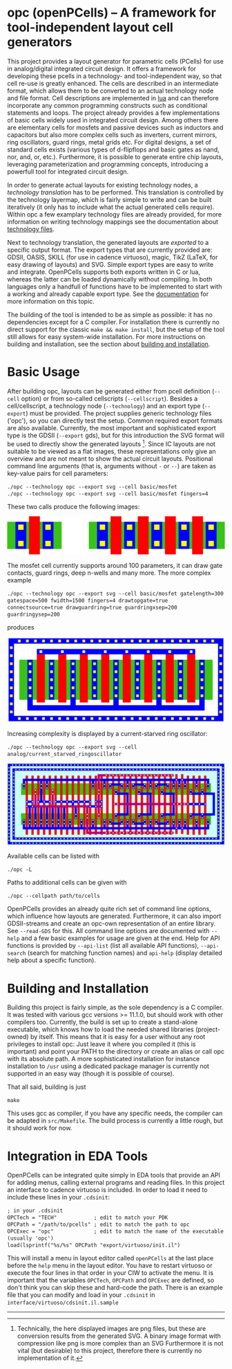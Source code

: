 # opc (openPCells) &ndash; A framework for tool-independent layout cell generators
This project provides a layout generator for parametric cells (PCells) for use in analog/digital integrated circuit design.
It offers a framework for developing these pcells in a technology- and tool-independent way, so that cell re-use is greatly enhanced.
The cells are described in an intermediate format, which allows them to be converted to an actual technology node and file format.
Cell descriptions are implemented in [lua](https://www.lua.org) and can therefore incorporate any common programming constructs such as conditional statements and loops.
The project already provides a few implementations of basic cells widely used in integrated circuit design.
Among others there are elementary cells for mosfets and passive devices such as inductors and capacitors but also more complex cells such as
inverters, current mirrors, ring oscillators, guard rings, metal grids etc.
For digital designs, a set of standard cells exists (various types of d-flipflops and basic gates as nand, nor, and, or, etc.).
Furthermore, it is possible to generate entire chip layouts, leveraging parameterization and programming concepts, introducing a powerfull tool for integrated circuit design.

In order to generate actual layouts for existing technology nodes, a *technology translation* has to be performed.
This translation is controlled by the technology layermap, which is fairly simple to write and can be built iteratively (it only has to include what
the actual generated cells require).
Within opc a few examplary technology files are already provided, for more information on writing technology mappings see the documentation about [technology files](./doc/techfiles.pdf).

Next to technology translation, the generated layouts are *exported* to a specific output format.
The export types that are currently provided are: GDSII, OASIS, SKILL (for use in cadence virtuoso), magic, TikZ (LaTeX, for easy drawing of layouts) and SVG.
Simple export types are easy to write and integrate.
OpenPCells supports both exports written in C or lua, whereas the latter can be loaded dynamically without compiling.
In both languages only a handfull of functions have to be implemented to start with a working and already capable export type.
See the [documentation](./doc/export.pdf) for more information on this topic.

The building of the tool is intended to be as simple as possible: it has no dependencies except for a C compiler.
For installation there is currently no direct support for the classic `make && make install`, but the setup of the tool still allows for easy system-wide installation.
For more instructions on building and installation, see the section about [building and installation](#building-and-installation).

# Basic Usage
After building opc, layouts can be generated either from pcell definition (`--cell` option) or from so-called cellscripts (`--cellscript`).
Besides a cell/cellscript, a technology node (`--technology`) and an export type (`--export`) must be provided.
The project supplies generic technology files ('opc'), so you can directly test the setup.
Common required export formats are also available.
Currently, the most important and sophisticated export type is the GDSII (`--export` gds), but for this introduction the SVG format will be used to directly show the generated layouts [^1].
Since IC layouts are not suitable to be viewed as a flat images, these representations only give an overview and are not meant to show the actual circuit layouts.
Positional command line arguments (that is, arguments without `-` or `--`) are taken as key-value pairs for cell parameters:

    ./opc --technology opc --export svg --cell basic/mosfet
    ./opc --technology opc --export svg --cell basic/mosfet fingers=4

These two calls produce the following images:

![Example transistor layouts (left: fingers=1, right: fingers=4)](./doc/info/mosfet.png)

The mosfet cell currently supports around 100 parameters, it can draw gate contacts, guard rings, deep n-wells and many more.
The more complex example

    ./opc --technology opc --export svg --cell basic/mosfet gatelength=300 gatespace=500 fwidth=1500 fingers=4 drawtopgate=true connectsource=true drawguardring=true guardringxsep=200 guardringysep=200

produces

![Complex transistor with many parameters](./doc/info/mosfet_complex.png)

Increasing complexity is displayed by a current-starved ring oscillator:

    ./opc --technology opc --export svg --cell analog/current_starved_ringoscillator

![Current-starved ring oscillator](./doc/info/ringoscillator.png)

Available cells can be listed with

    ./opc -L

Paths to additional cells can be given with

    ./opc --cellpath path/to/cells

OpenPCells provides an already quite rich set of command line options, which influence how layouts are generated.
Furthermore, it can also import GDSII-streams and create an opc-own representation of an entire library.
See `--read-GDS` for this.
All command line options are documented with `--help` and a few basic examples for usage are given at the end.
Help for API functions is provided by `--api-list` (list all available API functions), `--api-search` (search for matching function names) and `api-help` (display detailed help about a specific function).

# Building and Installation
Building this project is fairly simple, as the sole dependency is a C compiler.
It was tested with various gcc versions >= 11.1.0, but should work with other compilers too.
Currently, the build is set up to create a stand-alone executable, which knows how to load the needed shared libraries (project-owned) by itself.
This means that it is easy for a user without any root privileges to install opc:
Just leave it where you compiled it (this is important) and point your PATH to the directory or create an alias or call opc with its absolute path.
A more sophisticated installation for instance installation to `/usr` using a dedicated package manager is currently not supported in an easy way (though it is possible of course).

That all said, building is just

    make

This uses gcc as compiler, if you have any specific needs, the compiler can be adapted in `src/Makefile`.
The build process is currently a little rough, but it should work for now.

# Integration in EDA Tools
OpenPCells can be integrated quite simply in EDA tools that provide an API for adding menus, calling external programs and reading files.
In this project an interface to cadence virtuoso is included.
In order to load it need to include these lines in your `.cdsinit`:

    ; in your .cdsinit
    OPCTech = "TECH"            ; edit to match your PDK
    OPCPath = "/path/to/pcells" ; edit to match the path to opc
    OPCExec = "opc"             ; edit to match the name of the executable (usually 'opc')
    load(lsprintf("%s/%s" OPCPath "export/virtuoso/init.il")

This will install a menu in layout editor called `openPCells` at the last place before the `help` menu in the layout editor. You have to restart
virtuoso or execute the four lines in that order in your CIW to activate the menu. It is important that the variables `OPCTech`, `OPCPath` and
`OPCExec` are defined, so don't think you can skip these and hard-code the path. There is an example file that you can modify and load in your
`.cdsinit` in `interface/virtuoso/cdsinit.il.sample`

---

[^1]: Technically, the here displayed images are png files, but these are conversion results from the generated SVG. A binary image format with compression like png is more complex than an SVG Furthermore it is not vital (but desirable) to this project, therefore there is currently no implementation of it.


<!---
vim: tw=150
-->
